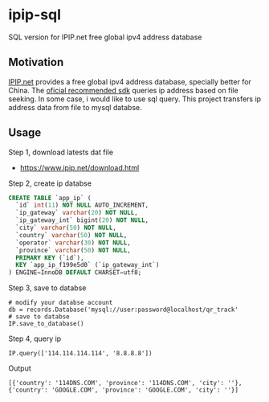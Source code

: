 # ipip-sql
SQL version for IPIP.net free global ipv4 address database

## Motivation

[IPIP.net](https://www.ipip.net/download.html) provides a free global ipv4 address database, specially better for China. The [oficial recommended sdk](https://github.com/lxyu/17monip) queries ip address based on file seeking. In some case, i would like to use sql query. This project transfers ip address data from file to mysql databse. 

## Usage 

Step 1, download latests dat file

- https://www.ipip.net/download.html

Step 2, create ip databse

```sql
CREATE TABLE `app_ip` (
  `id` int(11) NOT NULL AUTO_INCREMENT,
  `ip_gateway` varchar(20) NOT NULL,
  `ip_gateway_int` bigint(20) NOT NULL,
  `city` varchar(50) NOT NULL,
  `country` varchar(50) NOT NULL,
  `operator` varchar(30) NOT NULL,
  `province` varchar(50) NOT NULL,
  PRIMARY KEY (`id`),
  KEY `app_ip_f199e5d0` (`ip_gateway_int`)
) ENGINE=InnoDB DEFAULT CHARSET=utf8;
```

Step 3, save to databse

```
# modify your databse account
db = records.Database('mysql://user:password@localhost/qr_track'
# save to databse
IP.save_to_database()
```

Step 4, query ip

```
IP.query(['114.114.114.114', '8.8.8.8'])
```

Output

```
[{'country': '114DNS.COM', 'province': '114DNS.COM', 'city': ''}, {'country': 'GOOGLE.COM', 'province': 'GOOGLE.COM', 'city': ''}]
```